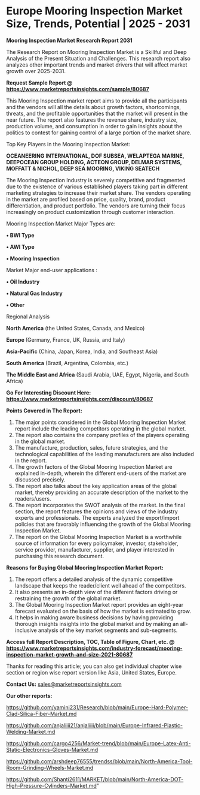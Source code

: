 # Europe Mooring Inspection Market Size, Trends, Potential | 2025 - 2031

<strong>Mooring Inspection Market Research Report 2031</strong>

The Research Report on Mooring Inspection Market is a Skillful and Deep Analysis of the Present Situation and Challenges. This research report also analyzes other important trends and market drivers that will affect market growth over 2025-2031.

<strong>Request Sample Report @ <a href=https://www.marketreportsinsights.com/sample/80687>https://www.marketreportsinsights.com/sample/80687</a></strong>

This Mooring Inspection market report aims to provide all the participants and the vendors will all the details about growth factors, shortcomings, threats, and the profitable opportunities that the market will present in the near future. The report also features the revenue share, industry size, production volume, and consumption in order to gain insights about the politics to contest for gaining control of a large portion of the market share.

Top Key Players in the Mooring Inspection Market:

<strong>OCEANEERING INTERNATIONAL, DOF SUBSEA, WELAPTEGA MARINE, DEEPOCEAN GROUP HOLDING, ACTEON GROUP, DELMAR SYSTEMS, MOFFATT & NICHOL, DEEP SEA MOORING, VIKING SEATECH</strong>

The Mooring Inspection Industry is severely competitive and fragmented due to the existence of various established players taking part in different marketing strategies to increase their market share. The vendors operating in the market are profiled based on price, quality, brand, product differentiation, and product portfolio. The vendors are turning their focus increasingly on product customization through customer interaction.

Mooring Inspection Market Major Types are:

<strong>• BWI Type

• AWI Type

• Mooring Inspection</strong>

Market Major end-user applications :

<strong>• Oil Industry

• Natural Gas Industry

• Other</strong>

Regional Analysis

</u><strong><b>North America</b></strong> (the United States, Canada, and Mexico)

<strong><b>Europe </b></strong>(Germany, France, UK, Russia, and Italy)

<strong><b>Asia-Pacific</b></strong> (China, Japan, Korea, India, and Southeast Asia)

<strong><b>South America</b></strong> (Brazil, Argentina, Colombia, etc.)

<strong><b>The Middle East and Africa</b></strong> (Saudi Arabia, UAE, Egypt, Nigeria, and South Africa)

<strong>Go For Interesting Discount Here: <a href=https://www.marketreportsinsights.com/discount/80687>https://www.marketreportsinsights.com/discount/80687</a></strong>

<strong>Points Covered in The Report:</strong>
<ol>
  <li>The major points considered in the Global Mooring Inspection Market report include the leading competitors operating in the global market.</li>
  <li>The report also contains the company profiles of the players operating in the global market.</li>
  <li>The manufacture, production, sales, future strategies, and the technological capabilities of the leading manufacturers are also included in the report.</li>
  <li>The growth factors of the Global Mooring Inspection Market are explained in-depth, wherein the different end-users of the market are discussed precisely.</li>
  <li>The report also talks about the key application areas of the global market, thereby providing an accurate description of the market to the readers/users.</li>
  <li>The report incorporates the SWOT analysis of the market. In the final section, the report features the opinions and views of the industry experts and professionals. The experts analyzed the export/import policies that are favorably influencing the growth of the Global Mooring Inspection Market.</li>
  <li>The report on the Global Mooring Inspection Market is a worthwhile source of information for every policymaker, investor, stakeholder, service provider, manufacturer, supplier, and player interested in purchasing this research document.</li>
</ol>
<strong>Reasons for Buying Global Mooring Inspection Market Report:</strong>

<ol>
  <li>The report offers a detailed analysis of the dynamic competitive landscape that keeps the reader/client well ahead of the competitors.</li>
  <li>It also presents an in-depth view of the different factors driving or restraining the growth of the global market.</li>
  <li>The Global Mooring Inspection Market report provides an eight-year forecast evaluated on the basis of how the market is estimated to grow.</li>
  <li>It helps in making aware business decisions by having providing thorough insights insights into the global market and by making an all-inclusive analysis of the key market segments and sub-segments.</li>
</ol>
<strong>Access full Report Description, TOC, Table of Figure, Chart, etc. @ <a href=https://www.marketreportsinsights.com/industry-forecast/mooring-inspection-market-growth-and-size-2021-80687>https://www.marketreportsinsights.com/industry-forecast/mooring-inspection-market-growth-and-size-2021-80687</a></strong>


Thanks for reading this article; you can also get individual chapter wise section or region wise report version like Asia, United States, Europe.

<strong>Contact Us:</strong>
sales@marketreportsinsights.com

<strong>Our other reports:</strong>

<a href=https://github.com/yamini231/Research/blob/main/Europe-Hard-Polymer-Clad-Silica-Fiber-Market.md>https://github.com/yamini231/Research/blob/main/Europe-Hard-Polymer-Clad-Silica-Fiber-Market.md</a>

<a href=https://github.com/anjaliiii21/anjaliiii/blob/main/Europe-Infrared-Plastic-Welding-Market.md>https://github.com/anjaliiii21/anjaliiii/blob/main/Europe-Infrared-Plastic-Welding-Market.md</a>

<a href=https://github.com/cargo4256/Market-trend/blob/main/Europe-Latex-Anti-Static-Electronics-Gloves-Market.md>https://github.com/cargo4256/Market-trend/blob/main/Europe-Latex-Anti-Static-Electronics-Gloves-Market.md</a>

<a href=https://github.com/arshdeep76555/trendss/blob/main/North-America-Tool-Room-Grinding-Wheels-Market.md>https://github.com/arshdeep76555/trendss/blob/main/North-America-Tool-Room-Grinding-Wheels-Market.md</a>

<a href=https://github.com/Shanti2611/MARKET/blob/main/North-America-DOT-High-Pressure-Cylinders-Market.md>https://github.com/Shanti2611/MARKET/blob/main/North-America-DOT-High-Pressure-Cylinders-Market.md</a>"
